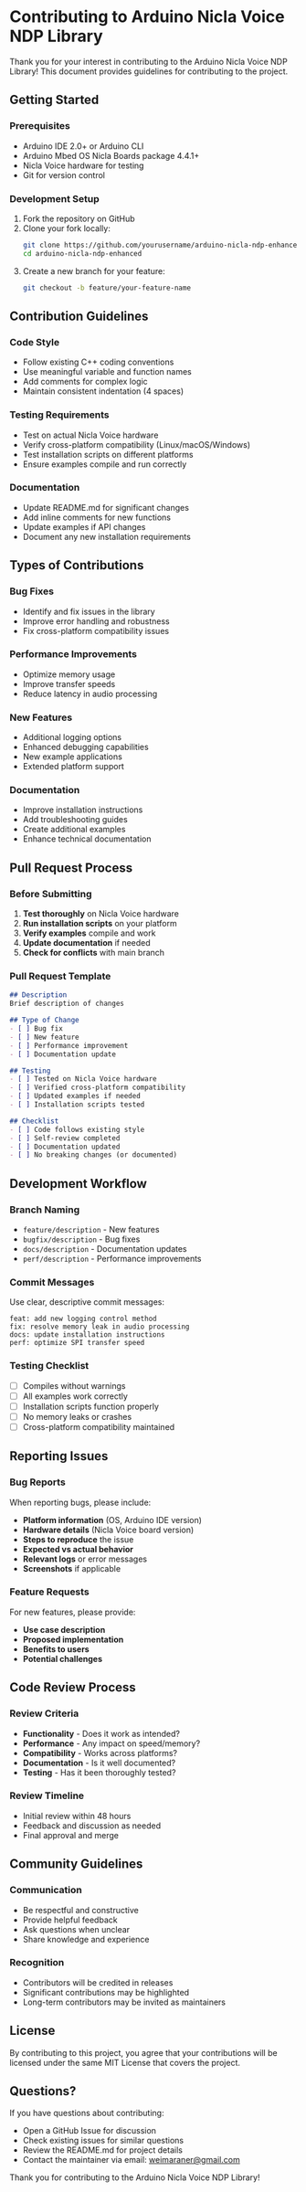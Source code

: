 # Contributing to Arduino Nicla Voice NDP Library

Thank you for your interest in contributing to the Arduino Nicla Voice NDP Library! This document provides guidelines for contributing to the project.

## Getting Started

### Prerequisites
- Arduino IDE 2.0+ or Arduino CLI
- Arduino Mbed OS Nicla Boards package 4.4.1+
- Nicla Voice hardware for testing
- Git for version control

### Development Setup
1. Fork the repository on GitHub
2. Clone your fork locally:
   ```bash
   git clone https://github.com/yourusername/arduino-nicla-ndp-enhanced.git
   cd arduino-nicla-ndp-enhanced
   ```
3. Create a new branch for your feature:
   ```bash
   git checkout -b feature/your-feature-name
   ```

## Contribution Guidelines

### Code Style
- Follow existing C++ coding conventions
- Use meaningful variable and function names
- Add comments for complex logic
- Maintain consistent indentation (4 spaces)

### Testing Requirements
- Test on actual Nicla Voice hardware
- Verify cross-platform compatibility (Linux/macOS/Windows)
- Test installation scripts on different platforms
- Ensure examples compile and run correctly

### Documentation
- Update README.md for significant changes
- Add inline comments for new functions
- Update examples if API changes
- Document any new installation requirements

## Types of Contributions

### Bug Fixes
- Identify and fix issues in the library
- Improve error handling and robustness
- Fix cross-platform compatibility issues

### Performance Improvements
- Optimize memory usage
- Improve transfer speeds
- Reduce latency in audio processing

### New Features
- Additional logging options
- Enhanced debugging capabilities
- New example applications
- Extended platform support

### Documentation
- Improve installation instructions
- Add troubleshooting guides
- Create additional examples
- Enhance technical documentation

## Pull Request Process

### Before Submitting
1. **Test thoroughly** on Nicla Voice hardware
2. **Run installation scripts** on your platform
3. **Verify examples** compile and work
4. **Update documentation** if needed
5. **Check for conflicts** with main branch

### Pull Request Template
```markdown
## Description
Brief description of changes

## Type of Change
- [ ] Bug fix
- [ ] New feature
- [ ] Performance improvement
- [ ] Documentation update

## Testing
- [ ] Tested on Nicla Voice hardware
- [ ] Verified cross-platform compatibility
- [ ] Updated examples if needed
- [ ] Installation scripts tested

## Checklist
- [ ] Code follows existing style
- [ ] Self-review completed
- [ ] Documentation updated
- [ ] No breaking changes (or documented)
```

## Development Workflow

### Branch Naming
- `feature/description` - New features
- `bugfix/description` - Bug fixes
- `docs/description` - Documentation updates
- `perf/description` - Performance improvements

### Commit Messages
Use clear, descriptive commit messages:
```
feat: add new logging control method
fix: resolve memory leak in audio processing
docs: update installation instructions
perf: optimize SPI transfer speed
```

### Testing Checklist
- [ ] Compiles without warnings
- [ ] All examples work correctly
- [ ] Installation scripts function properly
- [ ] No memory leaks or crashes
- [ ] Cross-platform compatibility maintained

## Reporting Issues

### Bug Reports
When reporting bugs, please include:
- **Platform information** (OS, Arduino IDE version)
- **Hardware details** (Nicla Voice board version)
- **Steps to reproduce** the issue
- **Expected vs actual behavior**
- **Relevant logs** or error messages
- **Screenshots** if applicable

### Feature Requests
For new features, please provide:
- **Use case description**
- **Proposed implementation**
- **Benefits to users**
- **Potential challenges**

## Code Review Process

### Review Criteria
- **Functionality** - Does it work as intended?
- **Performance** - Any impact on speed/memory?
- **Compatibility** - Works across platforms?
- **Documentation** - Is it well documented?
- **Testing** - Has it been thoroughly tested?

### Review Timeline
- Initial review within 48 hours
- Feedback and discussion as needed
- Final approval and merge

## Community Guidelines

### Communication
- Be respectful and constructive
- Provide helpful feedback
- Ask questions when unclear
- Share knowledge and experience

### Recognition
- Contributors will be credited in releases
- Significant contributions may be highlighted
- Long-term contributors may be invited as maintainers

## License

By contributing to this project, you agree that your contributions will be licensed under the same MIT License that covers the project.

## Questions?

If you have questions about contributing:
- Open a GitHub Issue for discussion
- Check existing issues for similar questions
- Review the README.md for project details
- Contact the maintainer via email: weimaraner@gmail.com

Thank you for contributing to the Arduino Nicla Voice NDP Library!
